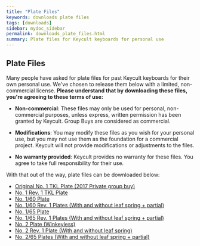 ```yaml
---
title: "Plate Files"
keywords: downloads plate files
tags: [downloads]
sidebar: mydoc_sidebar
permalink: downloads_plate_files.html
summary: Plate files for Keycult keyboards for personal use
---
```


## Plate Files

Many people have asked for plate files for past Keycult keyboards for their own personal use. We've chosen to release them below with a limited, non-commercial license. **Please understand that by downloading these files, you're agreeing to these terms of use:**

* **Non-commercial**: These files may only be used for personal, non-commercial purposes, unless express, written permission has been granted by Keycult. Group Buys are considered as commercial.

* **Modifications**: You may modify these files as you wish for your personal use, but you may not use them as the foundation for a commercial project. Keycult will not provide modifications or adjustments to the files.

* **No warranty provided**: Keycult provides no warranty for these files. You agree to take full responsibility for their use.

With that out of the way, plate files can be downloaded below:

* [Original No. 1 TKL Plate (2017 Private group buy)](/plate_files/No1TKL-2017-Plate.zip)
* [No. 1 Rev. 1 TKL Plate](/plate_files/No1Rev1TKL-Plate.zip)
* [No. 1/60 Plate](/plate_files/No160-Plate.zip)
* [No. 1/60 Rev. 1 Plates (With and without leaf spring + partial)](/plate_files/No160-Rev1-Plates.zip)
* [No. 1/65 Plate](/plate_files/No165-Plate.zip)
* [No. 1/65 Rev. 1 Plates (With and without leaf spring + partial)](/plate_files/No165-Rev1-Plates.zip)
* [No. 2 Plate (Winkeyless)](/plate_files/No2TKL-Plate.zip)
* [No. 2 Rev. 1 Plate (With and without leaf spring)](/plate_files/No2Rev1TKL-Plate.zip)
* [No. 2/65 Plates (With and without leaf spring + partial)](/plate_files/No265-Plates.zip)